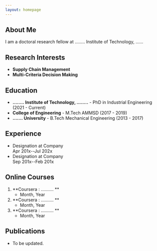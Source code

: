 ```yaml
---
layout: homepage
---
```


## About Me

I am a doctoral research fellow at ........ Institute of Technology, ......

## Research Interests

- **Supply Chain Management**
- **Multi-Criteria Decision Making**

## Education
- **........ Institute of Technology, ........** - PhD in Industrial Engineering (2021 - Current)
- **College of Engineering** - M.Tech AMMSD (2017 - 2019)
- **....... University** - B.Tech Mechanical Engineering (2013 - 2017)

## Experience
- Designation at Company
  <br>
  Apr 201x--Jul 202x
- Designation at Company
  <br>
  Sep 201x--Feb 201x

## Online Courses

1. **Coursera : .......... **
   - Month, Year
1. **Coursera : .......... **
   - Month, Year
1. **Coursera : .......... **
   - Month, Year
   
## Publications

- To be updated.
